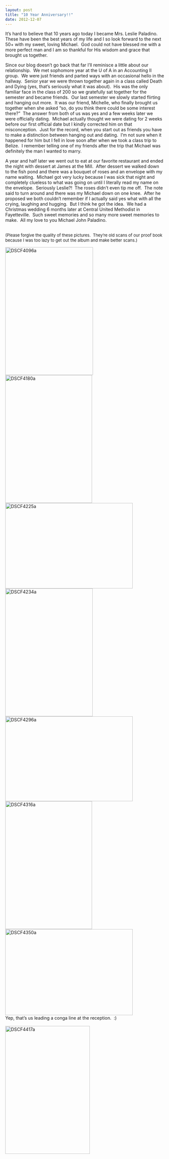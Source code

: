 ```yaml
---
layout: post
title: "10 Year Anniversary!!"
date: 2012-12-07
---
```


<p>It’s hard to believe that 10 years ago today I became Mrs. Leslie Paladino.&#160; These have been the best years of my life and I so look forward to the next 50+ with my sweet, loving Michael.&#160; God could not have blessed me with a more perfect man and I am so thankful for His wisdom and grace that brought us together.&#160;&#160;&#160;&#160;&#160;&#160;&#160; </p>  <p>Since our blog doesn’t go back that far I’ll reminisce a little about our relationship.&#160; We met sophomore year at the U of A in an Accounting II group.&#160; We were just friends and parted ways with an occasional hello in the hallway.&#160; Senior year we were thrown together again in a class called Death and Dying (yes, that’s seriously what it was about).&#160; His was the only familiar face in the class of 200 so we gratefully sat together for the semester and became friends.&#160; Our last semester we slowly started flirting and hanging out more.&#160; It was our friend, Michelle, who finally brought us together when she asked “so, do you think there could be some interest there?”&#160; The answer from both of us was yes and a few weeks later we were officially dating.&#160; Michael actually thought we were dating for 2 weeks before our first official date but I kindly corrected him on that misconception.&#160; Just for the record, when you start out as friends you have to make a distinction between hanging out and dating.&#160; I’m not sure when it happened for him but I fell in love soon after when we took a class trip to Belize.&#160; I remember telling one of my friends after the trip that Michael was definitely the man I wanted to marry.&#160; </p>  <p>A year and half later we went out to eat at our favorite restaurant and ended the night with dessert at James at the Mill.&#160; After dessert we walked down to the fish pond and there was a bouquet of roses and an envelope with my name waiting.&#160; Michael got very lucky because I was sick that night and completely clueless to what was going on until I literally read my name on the envelope.&#160; Seriously Leslie?!&#160; The roses didn’t even tip me off.&#160; The note said to turn around and there was my Michael down on one knee.&#160; After he proposed we both couldn’t remember if I actually said yes what with all the crying, laughing and hugging.&#160; But I think he got the idea.&#160; We had a Christmas wedding 6 months later at Central United Methodist in Fayetteville.&#160; Such sweet memories and so many more sweet memories to make.&#160; All my love to you Michael John Paladino.   <br />&#160;&#160; </p>  <p><font size="2">(Please forgive the quality of these pictures.&#160; They’re old scans of our proof book because I was too lazy to get out the album and make better scans.)</font></p>  <p><a href="http://www.thepaladinos.com/image.axd?picture=Windows-Live-Writer/10-Year-Anniversary/606B72A1/DSCF4096a.jpg" target="_blank"><img style="background-image: none; border-bottom: 0px; border-left: 0px; margin: 0px; padding-left: 0px; padding-right: 0px; display: inline; border-top: 0px; border-right: 0px; padding-top: 0px" title="DSCF4096a" border="0" alt="DSCF4096a" src="http://www.thepaladinos.com/image.axd?picture=Windows-Live-Writer/10-Year-Anniversary/6646163A/DSCF4096a_thumb.jpg" width="278" height="404" /></a><a href="http://www.thepaladinos.com/image.axd?picture=Windows-Live-Writer/10-Year-Anniversary/45BED688/DSCF4180a.jpg" target="_blank"><img style="background-image: none; border-bottom: 0px; border-left: 0px; margin: 0px; padding-left: 0px; padding-right: 0px; display: inline; border-top: 0px; border-right: 0px; padding-top: 0px" title="DSCF4180a" border="0" alt="DSCF4180a" src="http://www.thepaladinos.com/image.axd?picture=Windows-Live-Writer/10-Year-Anniversary/44E6709E/DSCF4180a_thumb.jpg" width="275" height="404" /></a><a href="http://www.thepaladinos.com/image.axd?picture=Windows-Live-Writer/10-Year-Anniversary/524C83A4/DSCF4225a.jpg" target="_blank"><img style="background-image: none; border-bottom: 0px; border-left: 0px; margin: 0px; padding-left: 0px; padding-right: 0px; display: inline; border-top: 0px; border-right: 0px; padding-top: 0px" title="DSCF4225a" border="0" alt="DSCF4225a" src="http://www.thepaladinos.com/image.axd?picture=Windows-Live-Writer/10-Year-Anniversary/3C829B47/DSCF4225a_thumb.jpg" width="404" height="270" /></a><a href="http://www.thepaladinos.com/image.axd?picture=Windows-Live-Writer/10-Year-Anniversary/7BE04ED7/DSCF4234a.jpg" target="_blank"><img style="background-image: none; border-bottom: 0px; border-left: 0px; margin: 0px; padding-left: 0px; padding-right: 0px; display: inline; border-top: 0px; border-right: 0px; padding-top: 0px" title="DSCF4234a" border="0" alt="DSCF4234a" src="http://www.thepaladinos.com/image.axd?picture=Windows-Live-Writer/10-Year-Anniversary/0FF96B61/DSCF4234a_thumb.jpg" width="277" height="404" /></a><a href="http://www.thepaladinos.com/image.axd?picture=Windows-Live-Writer/10-Year-Anniversary/6F722BAE/DSCF4296a.jpg" target="_blank"><img style="background-image: none; border-bottom: 0px; border-left: 0px; margin: 0px; padding-left: 0px; padding-right: 0px; display: inline; border-top: 0px; border-right: 0px; padding-top: 0px" title="DSCF4296a" border="0" alt="DSCF4296a" src="http://www.thepaladinos.com/image.axd?picture=Windows-Live-Writer/10-Year-Anniversary/47CBAF84/DSCF4296a_thumb.jpg" width="404" height="268" /></a><a href="http://www.thepaladinos.com/image.axd?picture=Windows-Live-Writer/10-Year-Anniversary/475F7C8F/DSCF4316a.jpg" target="_blank"><img style="background-image: none; border-bottom: 0px; border-left: 0px; margin: 0px; padding-left: 0px; padding-right: 0px; display: inline; border-top: 0px; border-right: 0px; padding-top: 0px" title="DSCF4316a" border="0" alt="DSCF4316a" src="http://www.thepaladinos.com/image.axd?picture=Windows-Live-Writer/10-Year-Anniversary/4DA6531D/DSCF4316a_thumb.jpg" width="275" height="404" /></a><a href="http://www.thepaladinos.com/image.axd?picture=Windows-Live-Writer/10-Year-Anniversary/38489DB5/DSCF4350a.jpg" target="_blank"><img style="background-image: none; border-bottom: 0px; border-left: 0px; margin: 0px; padding-left: 0px; padding-right: 0px; display: inline; border-top: 0px; border-right: 0px; padding-top: 0px" title="DSCF4350a" border="0" alt="DSCF4350a" src="http://www.thepaladinos.com/image.axd?picture=Windows-Live-Writer/10-Year-Anniversary/1E746786/DSCF4350a_thumb.jpg" width="404" height="272" /></a>    <br />Yep, that’s us leading a conga line at the reception.&#160; :)&#160; <br />    <br /><a href="http://www.thepaladinos.com/image.axd?picture=Windows-Live-Writer/10-Year-Anniversary/7DED27D3/DSCF4417a.jpg" target="_blank"><img style="background-image: none; border-bottom: 0px; border-left: 0px; margin: 0px; padding-left: 0px; padding-right: 0px; display: inline; border-top: 0px; border-right: 0px; padding-top: 0px" title="DSCF4417a" border="0" alt="DSCF4417a" src="http://www.thepaladinos.com/image.axd?picture=Windows-Live-Writer/10-Year-Anniversary/2B0214A2/DSCF4417a_thumb.jpg" width="268" height="404" /></a></p>
